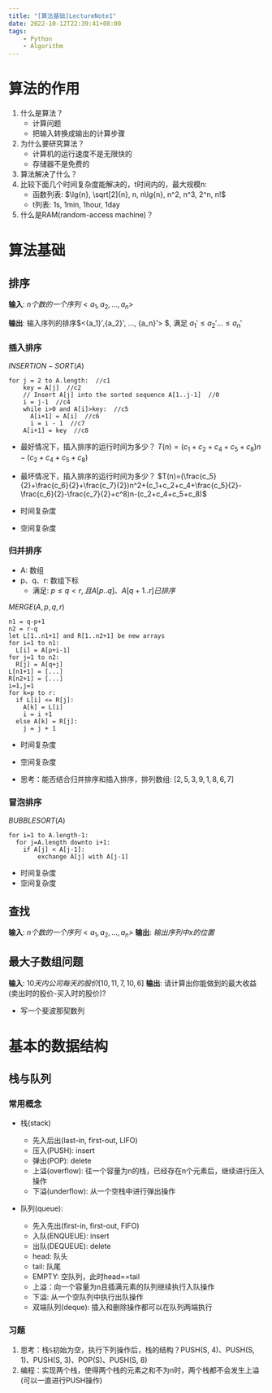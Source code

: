 ```yaml
---
title: "[算法基础]LectureNote1"
date: 2022-10-12T22:39:41+08:00
tags:
    - Python
    - Algorithm
---
```


# 算法的作用
1. 什么是算法？
    - 计算问题
    - 把输入转换成输出的计算步骤
2. 为什么要研究算法？
    - 计算机的运行速度不是无限快的
    - 存储器不是免费的
3. 算法解决了什么？
4. 比较下面几个时间复杂度能解决的，t时间内的，最大规模n:
    - 函数列表: $\lg{n}, \sqrt[2]{n}, n, n\lg{n}, n^2, n^3, 2^n, n!$
    - t列表: 1s, 1min, 1hour, 1day
5. 什么是RAM(random-access machine)？

# 算法基础
## 排序

**输入**: $n个数的一个序列<a_1, a_2, ..., a_n>$
<br>

**输出**: 输入序列的排序$<{a_1}',{a_2}', ..., {a_n}'> $, 满足 ${a_1}'\leq{a_2}'...\leq{a_n}'$

### 插入排序
$INSERTION-SORT(A)$
```Pseudocode
for j = 2 to A.length:  //c1
    key = A[j]  //c2
    // Insert A[j] into the sorted sequence A[1..j-1]  //0
    i = j-1  //c4
    while i>0 and A[i]>key:  //c5
      A[i+1] = A[i]  //c6
      i = i - 1  //c7
    A[i+1] = key  //c8
```
- 最好情况下，插入排序的运行时间为多少？
$T(n)=(c_1+c_2+c_4+c_5+c_8)n-(c_2+c_4+c_5+c_8)$
- 最坏情况下，插入排序的运行时间为多少？
$T(n)=(\frac{c_5}{2}+\frac{c_6}{2}+\frac{c_7}{2})n^2+(c_1+c_2+c_4+\frac{c_5}{2}-\frac{c_6}{2}-\frac{c_7}{2}+c^8)n-(c_2+c_4+c_5+c_8)$

- 时间复杂度
- 空间复杂度

### 归并排序
- A: 数组
- p、q、r: 数组下标
    - 满足: $p\leq{q}<r, 且A[p..q]、A[q+1..r]已排序$<br>

$MERGE(A, p, q, r)$
```Pseudocode
n1 = q-p+1
n2 = r-q
let L[1..n1+1] and R[1..n2+1] be new arrays
for i=1 to n1:
  L[i] = A[p+i-1]
for j=1 to n2:
  R[j] = A[q+j]
L[n1+1] = [...]
R[n2+1] = [...]
i=1,j=1
for k=p to r:
  if L[i] <= R[j]:
    A[k] = L[i]
    i = i +1
  else A[k] = R[j]:
    j = j + 1
```
- 时间复杂度
- 空间复杂度

- 思考：能否结合归并排序和插入排序，排列数组: $[2,5,3,9,1,8,6,7]$

### 冒泡排序
$BUBBLESORT(A)$
```Pseudocode
for i=1 to A.length-1:
  for j=A.length downto i+1:
    if A[j] < A[j-1]:
        exchange A[j] with A[j-1]
```
- 时间复杂度
- 空间复杂度

## 查找
**输入**: $n个数的一个序列<a_1, a_2, ..., a_n>$
**输出**: $输出序列中x的位置$

## 最大子数组问题
**输入**: $10天内公司每天的股价[10,11,7,10,6]$
**输出**: 请计算出你能做到的最大收益(卖出时的股价-买入时的股价)?

- 写一个斐波那契数列

# 基本的数据结构

## 栈与队列
### 常用概念
- 栈(stack)
    - 先入后出(last-in, first-out, LIFO)
    - 压入(PUSH): insert
    - 弹出(POP): delete
    - 上溢(overflow): 往一个容量为n的栈，已经存在n个元素后，继续进行压入操作
    - 下溢(underflow): 从一个空栈中进行弹出操作

- 队列(queue):
    - 先入先出(first-in, first-out, FIFO)
    - 入队(ENQUEUE): insert
    - 出队(DEQUEUE): delete
    - head: 队头
    - tail: 队尾
    - EMPTY: 空队列，此时head==tail
    - 上溢：向一个容量为n且插满元素的队列继续执行入队操作
    - 下溢: 从一个空队列中执行出队操作
    - 双端队列(deque): 插入和删除操作都可以在队列两端执行

### 习题
1. 思考：栈```S```初始为空，执行下列操作后，栈的结构？PUSH(S, 4)、PUSH(S, 1)、PUSH(S, 3)、POP(S)、PUSH(S, 8)
2. 编程：实现两个栈，使得两个栈的元素之和不为n时，两个栈都不会发生上溢(可以一直进行PUSH操作)

